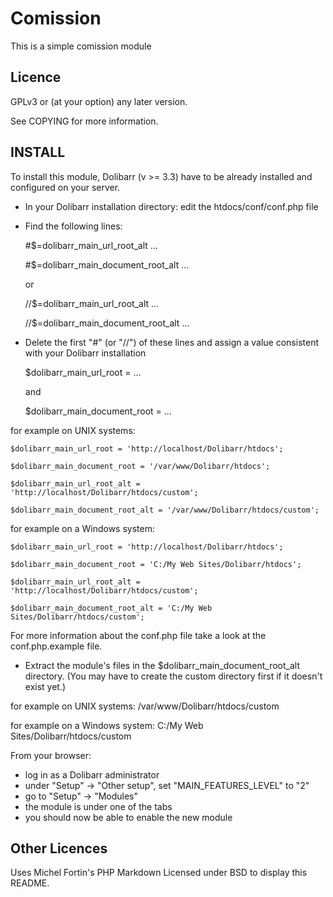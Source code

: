 Comission
=========

This is a simple comission module

Licence
-------
GPLv3 or (at your option) any later version.

See COPYING for more information.

INSTALL
-------

To install this module, Dolibarr (v >= 3.3) have to be already installed and configured on your server.

- In your Dolibarr installation directory: edit the htdocs/conf/conf.php file
- Find the following lines:

	\#$=dolibarr_main_url_root_alt ...

	\#$=dolibarr_main_document_root_alt ...

	or

	//$=dolibarr_main_url_root_alt ...

	//$=dolibarr_main_document_root_alt ...

- Delete the first "#" (or "//") of these lines and assign a value consistent with your Dolibarr installation

	$dolibarr_main_url_root = ...

	and

	$dolibarr_main_document_root = ...

for example on UNIX systems:

	$dolibarr_main_url_root = 'http://localhost/Dolibarr/htdocs';

	$dolibarr_main_document_root = '/var/www/Dolibarr/htdocs';

	$dolibarr_main_url_root_alt = 'http://localhost/Dolibarr/htdocs/custom';

	$dolibarr_main_document_root_alt = '/var/www/Dolibarr/htdocs/custom';

for example on a Windows system:

	$dolibarr_main_url_root = 'http://localhost/Dolibarr/htdocs';

	$dolibarr_main_document_root = 'C:/My Web Sites/Dolibarr/htdocs';

	$dolibarr_main_url_root_alt = 'http://localhost/Dolibarr/htdocs/custom';

	$dolibarr_main_document_root_alt = 'C:/My Web Sites/Dolibarr/htdocs/custom';

For more information about the conf.php file take a look at the conf.php.example file.

- Extract the module's files in the $dolibarr_main_document_root_alt directory.
(You may have to create the custom directory first if it doesn't exist yet.)

for example on UNIX systems: /var/www/Dolibarr/htdocs/custom

for example on a Windows system: C:/My Web Sites/Dolibarr/htdocs/custom

From your browser:
- log in as a Dolibarr administrator
- under "Setup" -> "Other setup", set "MAIN_FEATURES_LEVEL" to "2"
- go to "Setup" -> "Modules"
- the module is under one of the tabs
- you should now be able to enable the new module

Other Licences
--------------
Uses Michel Fortin's PHP Markdown Licensed under BSD to display this README.
